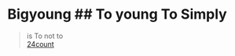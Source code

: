 # Bigyoung  ## To young To Simply  
> is To not to  
<a href="https://fire-hydrant.github.io/Bigyoung/main.html">24count</a>

